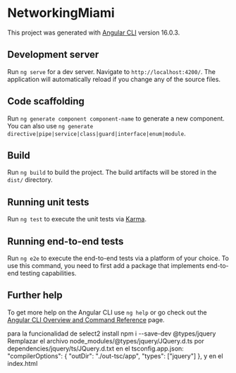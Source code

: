 # NetworkingMiami

This project was generated with [Angular CLI](https://github.com/angular/angular-cli) version 16.0.3.

## Development server

Run `ng serve` for a dev server. Navigate to `http://localhost:4200/`. The application will automatically reload if you change any of the source files.

## Code scaffolding

Run `ng generate component component-name` to generate a new component. You can also use `ng generate directive|pipe|service|class|guard|interface|enum|module`.

## Build

Run `ng build` to build the project. The build artifacts will be stored in the `dist/` directory.

## Running unit tests

Run `ng test` to execute the unit tests via [Karma](https://karma-runner.github.io).

## Running end-to-end tests

Run `ng e2e` to execute the end-to-end tests via a platform of your choice. To use this command, you need to first add a package that implements end-to-end testing capabilities.

## Further help

To get more help on the Angular CLI use `ng help` or go check out the [Angular CLI Overview and Command Reference](https://angular.io/cli) page.


para la funcionalidad de select2
install npm i --save-dev @types/jquery
Remplazar el archivo node_modules/@types/jquery/JQuery.d.ts  por  dependencies/jquery/ts/JQuery.d.txt
en el tsconfig.app.json:   
"compilerOptions": {
    "outDir": "./out-tsc/app",
    "types": ["jquery"]
  },
y en el index.html 
  <script>


    $(document).ready(() => {
      if ($("select.select2").length) {
        $("select.select2").select2({
          theme: "classic",
          dropdownAutoWidth: true,
          width: "100%",
          minimumResultsForSearch: Infinity,
        });
      }

    });

  </script>
